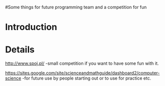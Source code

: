 #Some things for future programming team and a competition for fun
# Introduction #


# Details #

http://www.spoj.pl/
-small competition if you want to have some fun with it.

https://sites.google.com/site/scienceandmathguide/dashboard2/computer-science
-for future use by people starting out or to use for practice etc.